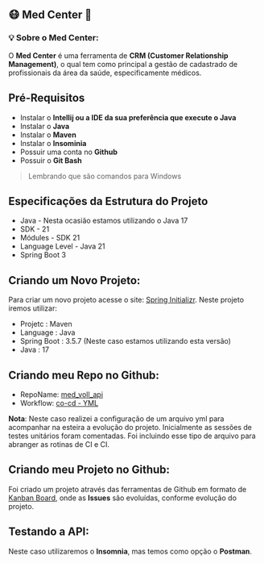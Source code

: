 
## **:mask: Med Center :iphone:**


### :bulb: **Sobre o **Med Center**:**

O **Med Center** é uma ferramenta de **CRM (Customer Relationship Management)**, o qual tem como principal a gestão de cadastrado 
de profissionais da área da saúde, especificamente médicos. 

## Pré-Requisitos

- Instalar o **Intellij ou a IDE da sua preferência que execute o Java**
- Instalar o **Java**
- Instalar o **Maven**
- Instalar o **Insominia** 
- Possuir uma conta no **Github**
- Possuir o **Git Bash**

> Lembrando que são comandos para Windows


## Especificações da Estrutura do Projeto 

- Java - Nesta ocasião estamos utilizando o Java 17
- SDK - 21
- Módules - SDK 21
- Language Level - Java 21
- Spring Boot 3

## Criando um Novo Projeto: 

Para criar um novo projeto acesse o site: [Spring Initializr](https://start.spring.io/). 
Neste projeto iremos utilizar:

- Projetc : Maven
- Language : Java
- Spring Boot : 3.5.7 (Neste caso estamos utilizando esta versão)
- Java : 17

## Criando meu Repo no Github:

- RepoName: [med_voll_api](https://github.com/analaurafra/med_voll_api)
- Workflow: [co-cd - YML](https://github.com/analaurafra/med_voll_api/blob/main/.github/workflows/ci-cd.yml)

**Nota**: Neste caso realizei a configuração de um arquivo yml para acompanhar na esteira a evolução do projeto. 
Inicialmente as sessões de testes unitários foram comentadas. Foi incluindo esse tipo de arquivo para abranger 
as rotinas de CI e CI. 

## Criando meu Projeto no Github:

Foi criado um projeto através das ferramentas de Github em formato de [Kanban Board](https://github.com/users/analaurafra/projects/1/views/1), onde as **Issues** são evoluídas, conforme evolução
do projeto.


## Testando a API:

Neste caso utilizaremos o **Insomnia**, mas temos como opção o **Postman**.



<!-- ![Tela Inicial- Web](./img/tela_home01.png)

&nbsp;


### :link: Projeto Integrador III - Website

Link do projeto consolidado na Web: [Equilibre - Prospecção](https://equilibresemgluten-cad.onrender.com/)


&nbsp;

### :movie_camera: Projeto Integrador III - Youtube

Link do projeto consolidado e da apresentação no: [Youtube](https://youtu.be/_wRo-azqQug?si=3QX6XZX0AjSy-fNz)


&nbsp;


### 📋 **Pré-requisitos**

Antes de começar, você vai precisar ter instalado em sua máquina as seguintes ferramentas:


-  [Python](https://www.python.org/downloads/);
-  [VSCode](https://code.visualstudio.com/);
-  [Django](https://www.djangoproject.com/download/);
-  [Git Bash](https://git-scm.com);
-  [Docker](https://www.docker.com/products/docker-desktop/);
-  Possuir uma conta no [Github](https://github.com/).

&nbsp;


### 🛠️ Construído com:

Ferramentas utilizadas para a contrução do projeto:

**Frontend**

* [CSS](https://www.w3schools.com/css/)
* [Bootstrap](https://getbootstrap.com/)
* [HTML](https://www.youtube.com/playlist?list=PL39zbyHjgjrbsP3xFSc-YH-6FN8WNpglh)
* [JavaScript](https://www.w3schools.com/js/js_examples.asp)
* [Plotly](https://plotly.com/javascript/)


**Backend**

* [Django](https://www.w3schools.com/css/)
* [Python](https://getbootstrap.com/)


**Testes**

* [Pytest](https://pytest-django.readthedocs.io/en/latest/)


**Serviço de Cloud**

* [Render](https://www.w3schools.com/css/)


**Banco de Dados**

* [Railway](https://railway.app/)
* [Postgres](https://www.postgresql.org/)


**Container**

* [Docker](https://www.docker.com/)


**APIs**

* [insomnia REST](https://insomnia.rest/download)


**Ambientes**

* [venv](https://dev.to/franciscojdsjr/guia-completo-para-usar-o-virtual-environment-venv-no-python-57bo)

**Recursos Adicionais**

* Biblioteca do Django,Python e recursos de IA(Github Copilot)

&nbsp;

### ⌨️ Executando a aplicação Localmente

Abra o terminal e digite o seguinte comando:

```
python manage.py runserver

```

> A aplicação irá rodar através do endereço local: ***http://127.0.0.1:8000/***

Preferencialmente, em caso de testes ou ambiente de desenvolvimento, deve-se rodar a aplicação com o Docker.

Para usar este recurso é preciso ter dois programas instalados em seu compudador:
* [wsl](https://learn.microsoft.com/pt-br/windows/wsl/install)
* [Docker Desktop](https://www.docker.com/products/docker-desktop/)

Abaixo um tutorial de como instalar e usar:
https://www.youtube.com/watch?v=T_eFZB_kVD8


Ao buildar pelo "docker-compose.dev" terão 2 conteiners em sua máquina, um do Django e outro do MySQL, sendo assim,
o desenvolvedor não irá depender de conexão com o banco de produção.

É importante salientar que você deve criar um arquivo ".env" na raiz do projeto para disponiblizar as variáveis de ambiente à aplicação.

Para fins de auxílio, existe na raiz do projeto o arquivo "env.example.txt" com os nomes das variáveis que o
projeto precisa.

&nbsp;

### 🎲 Acessibilidade:

- **Libras**

[VLibras](https://www.gov.br/governodigital/pt-br/acessibilidade-e-usuario/vlibras): Objetivo: Tornar computadores, celulares e plataformas Web mais acessíveis para as pessoas surdas.

&nbsp;

- **Responsividade**

![Tela Inicial- Responsividade](./img/responsividades_01_01.png)

&nbsp;


### 👨‍💻 **Contribuidores**:

Relação das desenvolvedoras que contribuíram para a reaização deste projeto. 👏

|**Alunos**|
|----|
|[Thais Faustino](https://github.com/thaiisfaustino)| 
|[Renata Caroline de Oliveira](https://github.com/renataoliveira93)| 
|[Ana Laura Martins Francisco](https://github.com/AnafraUnivesp)| 
|[Miguel Felipe Napolitano](https://github.com/Miguelnapolitano)| 
|[Enzo Bonazzi](https://github.com/enzobonazzi)| 
|[Cristhian Vian](https://github.com/Cristhian-Vian)| 
|[Edson de Freitas Junior](terabytejunior@hotmail.com.br)| 

&nbsp;


### :hourglass: **Releases Notes:**


|**Informações**| **Descrição** |**Data** | 
|----|-----|-----|
|**Release de Lançamento**| V.1.0 - Versão inicial de lançamento  | Maio/2025 |
|**Release de Lançamento**| V.0.0 - Versão inicial de lançamento  | Novembro/2024 |


&nbsp;


### :mortar_board: **Informações Acadêmicas:**

Informações acadêmicas do projeto.


| **Informações** | **Descrição** |
|----|-----|
|**Instituição**| [UNIVESP - Universidade Virtual do Estado de São Paulo](https://univesp.br/) |
|**Disciplina**| Projeto Integrador em Computação III |
|**Cursos**| Engenharia de Computação/Bacharelado em Tecnologia da Informação/Bacharelado em Ciência de Dados|
|**Grupo**| DRP04-PJI310-SALA-001GRUPO-011  | 
|**Período**| Sexto semestre - 2025 |
|**Temática**|Resolução de problemas. Levantamento de requisitos. Desenvolvimento web com framework. HTML. CSS. Linguagem de script. Banco de Dados. Controle de Versão. Nuvem. API. Acessibilidade. Testes. Análise de dados.
|**Objetivos da disciplina** | Desenvolver um software com framework web que utilize banco de dados, inclua script web (Javascript), nuvem, uso de API, acessibilidade, controle de versão e testes. Opcionalmente, incluir análise de dados.|
|**Orientação**| Thalita Domingues Prado |

&nbsp;

-->



